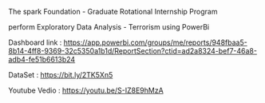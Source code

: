 
The spark Foundation - Graduate Rotational Internship Program

perform Exploratory Data Analysis - Terrorism using PowerBi

Dashboard link : https://app.powerbi.com/groups/me/reports/948fbaa5-8b14-4ff8-9369-32c5350a1b1d/ReportSection?ctid=ad2a8324-bef7-46a8-adb4-fe51b6613b24

DataSet : https://bit.ly/2TK5Xn5

Youtube Vedio : https://youtu.be/S-IZ8E9hMzA
